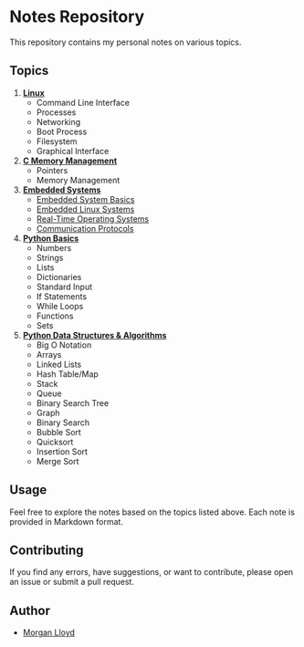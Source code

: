 # Notes Repository

This repository contains my personal notes on various topics.

## Topics

1. [**Linux**](Linux.md)
   - Command Line Interface
   - Processes
   - Networking
   - Boot Process
   - Filesystem
   - Graphical Interface
3. [**C Memory Management**](C_Programming.md)
   - Pointers
   - Memory Management
4. [**Embedded Systems**](./Embedded_Systems) 
   - [Embedded System Basics](./Embedded_Systems/Embedded_System_Basics.md)
   - [Embedded Linux Systems](./Embedded_Systems/Embedded_Linux_Systems.md)
   - [Real-Time Operating Systems](./Embedded_Systems/RealTime_OS.md)
   - [Communication Protocols](./Embedded_Systems/Communication_Protocols.md)
5. [**Python Basics**](Python_Basics.md)
   - Numbers
   - Strings
   - Lists
   - Dictionaries
   - Standard Input
   - If Statements
   - While Loops
   - Functions
   - Sets 
6. [**Python Data Structures & Algorithms**](Python_DSA.md)
   - Big O Notation
   - Arrays
   - Linked Lists
   - Hash Table/Map
   - Stack
   - Queue
   - Binary Search Tree
   - Graph
   - Binary Search
   - Bubble Sort
   - Quicksort
   - Insertion Sort
   - Merge Sort

## Usage

Feel free to explore the notes based on the topics listed above. Each note is provided in Markdown format.

## Contributing

If you find any errors, have suggestions, or want to contribute, please open an issue or submit a pull request.


## Author

- [Morgan Lloyd](https://github.com/morgoob)
